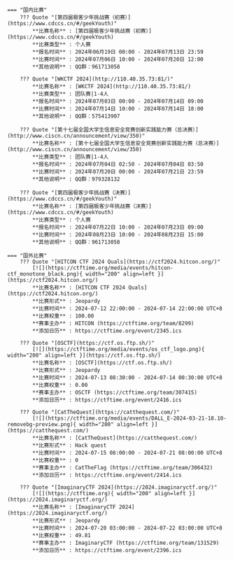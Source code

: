     === "国内比赛"
        ??? Quote "[第四届极客少年挑战赛（初赛）](https://www.cdccs.cn/#/geekYouth)"  
            **比赛名称** : [第四届极客少年挑战赛（初赛）](https://www.cdccs.cn/#/geekYouth)  
            **比赛类型** : 个人赛  
            **报名时间** : 2024年06月19日 00:00 - 2024年07月13日 23:59  
            **比赛时间** : 2024年07月06日 10:00 - 2024年07月20日 12:00  
            **其他说明** : QQ群：961713058  
            
        ??? Quote "[WKCTF 2024](http://110.40.35.73:81/)"  
            **比赛名称** : [WKCTF 2024](http://110.40.35.73:81/)  
            **比赛类型** : 团队赛|1-4人  
            **报名时间** : 2024年07月03日 00:00 - 2024年07月14日 09:00  
            **比赛时间** : 2024年07月14日 10:00 - 2024年07月14日 18:00  
            **其他说明** : QQ群：575413907  
            
        ??? Quote "[第十七届全国大学生信息安全竞赛创新实践能力赛（总决赛）](http://www.ciscn.cn/announcement/view/350)"  
            **比赛名称** : [第十七届全国大学生信息安全竞赛创新实践能力赛（总决赛）](http://www.ciscn.cn/announcement/view/350)  
            **比赛类型** : 团队赛|1-4人  
            **报名时间** : 2024年07月04日 02:50 - 2024年07月04日 03:50  
            **比赛时间** : 2024年07月20日 00:00 - 2024年07月21日 23:59  
            **其他说明** : QQ群：979328132  
            
        ??? Quote "[第四届极客少年挑战赛（决赛）](https://www.cdccs.cn/#/geekYouth)"  
            **比赛名称** : [第四届极客少年挑战赛（决赛）](https://www.cdccs.cn/#/geekYouth)  
            **比赛类型** : 个人赛  
            **报名时间** : 2024年07月22日 10:00 - 2024年07月23日 09:00  
            **比赛时间** : 2024年08月23日 10:00 - 2024年08月23日 15:00  
            **其他说明** : QQ群：961713058  
                
    === "国外比赛"
        ??? Quote "[HITCON CTF 2024 Quals](https://ctf2024.hitcon.org/)"  
            [![](https://ctftime.org/media/events/hitcon-ctf_monotone_black.png){ width="200" align=left }](https://ctf2024.hitcon.org/)  
            **比赛名称** : [HITCON CTF 2024 Quals](https://ctf2024.hitcon.org/)  
            **比赛形式** : Jeopardy  
            **比赛时间** : 2024-07-12 22:00:00 - 2024-07-14 22:00:00 UTC+8  
            **比赛权重** : 100.00  
            **赛事主办** : HITCON (https://ctftime.org/team/8299)  
            **添加日历** : https://ctftime.org/event/2345.ics  
            
        ??? Quote "[OSCTF](https://ctf.os.ftp.sh/)"  
            [![](https://ctftime.org/media/events/os_ctf_logo.png){ width="200" align=left }](https://ctf.os.ftp.sh/)  
            **比赛名称** : [OSCTF](https://ctf.os.ftp.sh/)  
            **比赛形式** : Jeopardy  
            **比赛时间** : 2024-07-13 08:30:00 - 2024-07-14 00:30:00 UTC+8  
            **比赛权重** : 0.00  
            **赛事主办** : OSCTF (https://ctftime.org/team/307415)  
            **添加日历** : https://ctftime.org/event/2416.ics  
            
        ??? Quote "[CatTheQuest](https://catthequest.com/)"  
            [![](https://ctftime.org/media/events/DALL_E-2024-03-21-18.10-removebg-preview.png){ width="200" align=left }](https://catthequest.com/)  
            **比赛名称** : [CatTheQuest](https://catthequest.com/)  
            **比赛形式** : Hack quest  
            **比赛时间** : 2024-07-15 08:00:00 - 2024-07-21 08:00:00 UTC+8  
            **比赛权重** : 0  
            **赛事主办** : CatTheFlag (https://ctftime.org/team/306432)  
            **添加日历** : https://ctftime.org/event/2414.ics  
            
        ??? Quote "[ImaginaryCTF 2024](https://2024.imaginaryctf.org/)"  
            [![](https://ctftime.org){ width="200" align=left }](https://2024.imaginaryctf.org/)  
            **比赛名称** : [ImaginaryCTF 2024](https://2024.imaginaryctf.org/)  
            **比赛形式** : Jeopardy  
            **比赛时间** : 2024-07-20 03:00:00 - 2024-07-22 03:00:00 UTC+8  
            **比赛权重** : 49.81  
            **赛事主办** : ImaginaryCTF (https://ctftime.org/team/131529)  
            **添加日历** : https://ctftime.org/event/2396.ics  
            